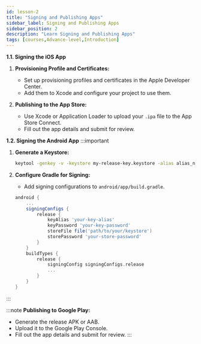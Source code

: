 ```yaml
---
id: lesson-2
title: "Signing and Publishing Apps"
sidebar_label: Signing and Publishing Apps
sidebar_position: 2
description: "Learn Signing and Publishing Apps"
tags: [courses,Advance-level,Introduction]
---  
```

    

**1.1. Signing the iOS App**

1. **Provisioning Profile and Certificates:**
   - Set up provisioning profiles and certificates in the Apple Developer Center.
   - Add them to Xcode and configure your project to use them.

2. **Publishing to the App Store:**
   - Use Xcode or Application Loader to upload your `.ipa` file to the App Store Connect.
   - Fill out the app details and submit for review.

**1.2. Signing the Android App**
:::important
1. **Generate a Keystore:**
   ```bash
   keytool -genkey -v -keystore my-release-key.keystore -alias alias_name -keyalg RSA -keysize 2048 -validity 10000
   ```

2. **Configure Gradle for Signing:**
   - Add signing configurations to `android/app/build.gradle`.

   ```gradle
   android {
       ...
       signingConfigs {
           release {
               keyAlias 'your-key-alias'
               keyPassword 'your-key-password'
               storeFile file('path/to/your/keystore')
               storePassword 'your-store-password'
           }
       }
       buildTypes {
           release {
               signingConfig signingConfigs.release
               ...
           }
       }
   }
   ```
:::

:::note
**Publishing to Google Play:**
    
   - Generate the release APK or AAB.
   - Upload it to the Google Play Console.
   - Fill out the app details and submit for review.
   :::